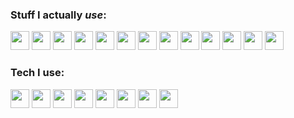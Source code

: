 ### Stuff I actually _use_:

<img src="https://svg-filler.herokuapp.com/?url=https://simpleicons.org/icons/html5.svg&fill=%23e05d44" height="30"> <img src="https://svg-filler.herokuapp.com/?url=https://simpleicons.org/icons/css3.svg&fill=%23007ec6" height="30"> <img src="https://svg-filler.herokuapp.com/?url=https://simpleicons.org/icons/javascript.svg&fill=%23dfb317" height="30"> <img src="https://svg-filler.herokuapp.com/?url=https://simpleicons.org/icons/typescript.svg&fill=%233178c6" height="30"> <img src="https://svg-filler.herokuapp.com/?url=https://simpleicons.org/icons/python.svg&fill=%23007ec6" height="30"> <img src="https://svg-filler.herokuapp.com/?url=https://simpleicons.org/icons/ruby.svg&fill=%238b0000" height="30"> <img src="https://svg-filler.herokuapp.com/?url=https://simpleicons.org/icons/node-dot-js.svg&fill=%2370a761" height="30"> <img src="https://svg-filler.herokuapp.com/?url=https://simpleicons.org/icons/php.svg&fill=%238892bf" height="30"> <img src="https://svg-filler.herokuapp.com/?url=https://simpleicons.org/icons/angular.svg&fill=%23e05d44" height="30"> <img src="https://svg-filler.herokuapp.com/?url=https://simpleicons.org/icons/react.svg&fill=%23007ec6" height="30"> <img src="https://svg-filler.herokuapp.com/?url=https://simpleicons.org/icons/vue-dot-js.svg&fill=%2342b983" height="30"> <img src="https://svg-filler.herokuapp.com/?url=https://simpleicons.org/icons/tailwindcss.svg&fill=%2338b2ac" height="30"> <img src="https://svg-filler.herokuapp.com/?url=https://simpleicons.org/icons/ionic.svg&fill=%233880ff" height="30">

### Tech I use:

<img src="https://svg-filler.herokuapp.com/?url=https://simpleicons.org/icons/manjaro.svg&fill=%2335BF5C" height="30"> <img src="https://svg-filler.herokuapp.com/?url=https://simpleicons.org/icons/visualstudiocode.svg&fill=%23007ACC" height="30"> <img src="https://svg-filler.herokuapp.com/?url=https://simpleicons.org/icons/github.svg&fill=%23181717" height="30"> <img src="https://svg-filler.herokuapp.com/?url=https://simpleicons.org/icons/heroku.svg&fill=%23430098" height="30"> <img src="https://svg-filler.herokuapp.com/?url=https://simpleicons.org/icons/netlify.svg&fill=%2300C7B7" height="30"> <img src="https://svg-filler.herokuapp.com/?url=https://simpleicons.org/icons/androidstudio.svg&fill=%233DDC84" height="30"> <img src="https://svg-filler.herokuapp.com/?url=https://simpleicons.org/icons/clickup.svg&fill=%237B68EE" height="30"> <img src="https://svg-filler.herokuapp.com/?url=https://simpleicons.org/icons/google.svg&fill=%234285F4" height="30">

<!-- ![](https://github-readme-stats.vercel.app/api?username=Steffan153&show_icons=true) -->
